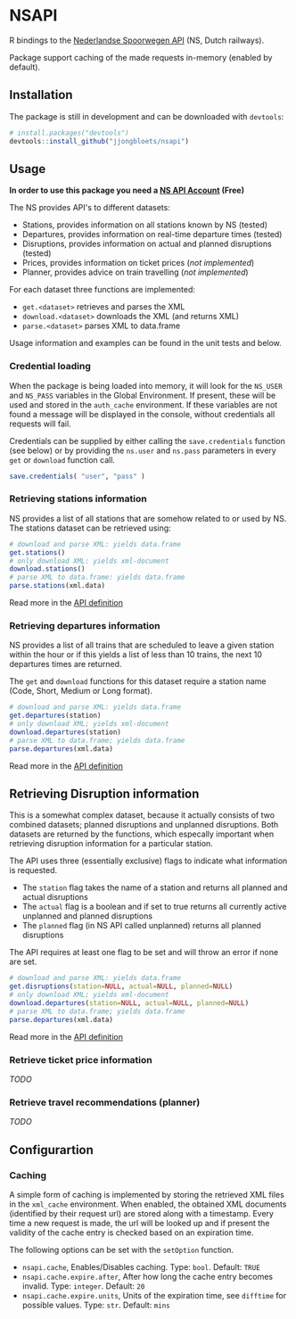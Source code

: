 NSAPI
=====

R bindings to the [Nederlandse Spoorwegen API](http://ns.nl/reisinformatie/ns-api) (NS, Dutch railways).

Package support caching of the made requests in-memory (enabled by default).

Installation
------------

The package is still in development and can be downloaded with `devtools`:

``` r
# install.packages("devtools")
devtools::install_github("jjongbloets/nsapi")
```

Usage
-----

**In order to use this package you need a [NS API Account](https://www.ns.nl/ews-aanvraagformulier/) (Free)**

The NS provides API's to different datasets:

-   Stations, provides information on all stations known by NS (tested)
-   Departures, provides information on real-time departure times (tested)
-   Disruptions, provides information on actual and planned disruptions (tested)
-   Prices, provides information on ticket prices (*not implemented*)
-   Planner, provides advice on train travelling (*not implemented*)

For each dataset three functions are implemented:

-   `get.<dataset>` retrieves and parses the XML
-   `download.<dataset>` downloads the XML (and returns XML)
-   `parse.<dataset>` parses XML to data.frame

Usage information and examples can be found in the unit tests and below.

### Credential loading

When the package is being loaded into memory, it will look for the `NS_USER` and `NS_PASS` variables in the Global Environment. If present, these will be used and stored in the `auth_cache` environment. If these variables are not found a message will be displayed in the console, without credentials all requests will fail.

Credentials can be supplied by either calling the `save.credentials` function (see below) or by providing the `ns.user` and `ns.pass` parameters in every `get` or `download` function call.

``` r
save.credentials( "user", "pass" )
```

### Retrieving stations information

NS provides a list of all stations that are somehow related to or used by NS. The stations dataset can be retrieved using:

``` r
# download and parse XML: yields data.frame
get.stations()
# only download XML: yields xml-document
download.stations()
# parse XML to data.frame: yields data.frame
parse.stations(xml.data)
```

Read more in the [API definition](http://www.ns.nl/en/travel-information/ns-api/documentation-station-list.html)

### Retrieving departures information

NS provides a list of all trains that are scheduled to leave a given station within the hour or if this yields a list of less than 10 trains, the next 10 departures times are returned.

The `get` and `download` functions for this dataset require a station name (Code, Short, Medium or Long format).

``` r
# download and parse XML: yields data.frame
get.departures(station)
# only download XML; yields xml-document
download.departures(station)
# parse XML to data.frame; yields data.frame
parse.departures(xml.data)
```

Read more in the [API definition](http://www.ns.nl/en/travel-information/ns-api/documentation-up-to-date-departure-times.html)

Retrieving Disruption information
---------------------------------

This is a somewhat complex dataset, because it actually consists of two combined datasets; planned disruptions and unplanned disruptions. Both datasets are returned by the functions, which especally important when retrieving disruption information for a particular station.

The API uses three (essentially exclusive) flags to indicate what information is requested.

-   The `station` flag takes the name of a station and returns all planned and actual disruptions
-   The `actual` flag is a boolean and if set to true returns all currently active unplanned and planned disruptions
-   The `planned` flag (in NS API called unplanned) returns all planned disruptions

The API requires at least one flag to be set and will throw an error if none are set.

``` r
# download and parse XML: yields data.frame
get.disruptions(station=NULL, actual=NULL, planned=NULL)
# only download XML; yields xml-document
download.departures(station=NULL, actual=NULL, planned=NULL)
# parse XML to data.frame; yields data.frame
parse.departures(xml.data)
```

Read more in the [API definition](http://www.ns.nl/en/travel-information/ns-api/documentation-disruptions-and-maintenance-work.html)

### Retrieve ticket price information

*TODO*

### Retrieve travel recommendations (planner)

*TODO*

Configurartion
--------------

### Caching

A simple form of caching is implemented by storing the retrieved XML files in the `xml_cache` environment. When enabled, the obtained XML documents (identified by their request url) are stored along with a timestamp. Every time a new request is made, the url will be looked up and if present the validity of the cache entry is checked based on an expiration time.

The following options can be set with the `setOption` function.

-   `nsapi.cache`, Enables/Disables caching. Type: `bool`. Default: `TRUE`
-   `nsapi.cache.expire.after`, After how long the cache entry becomes invalid. Type: `integer`. Default: `20`
-   `nsapi.cache.expire.units`, Units of the expiration time, see `difftime` for possible values. Type: `str`. Default: `mins`
